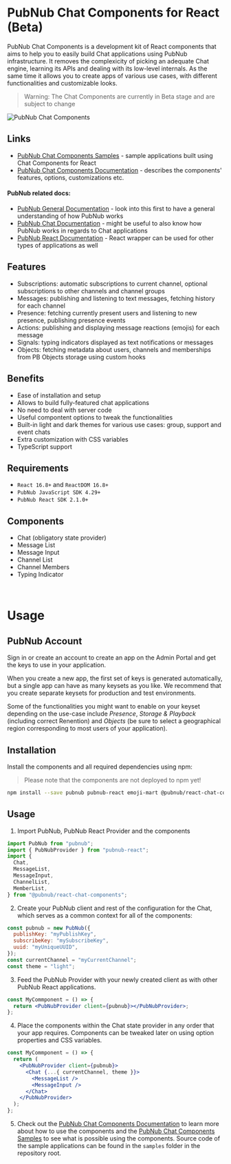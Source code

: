 # PubNub Chat Components for React (Beta)

PubNub Chat Components is a development kit of React components that aims to help you to easily build Chat applications using PubNub infrastructure. It removes the complexicity of picking an adequate Chat engine, learning its APIs and dealing with its low-level internals. As the same time it allows you to create apps of various use cases, with different functionalities and customizable looks.

> Warning: The Chat Components are currently in Beta stage and are subject to change

![PubNub Chat Components](https://i.imgur.com/CydXVNT.png)

## Links

- [PubNub Chat Components Samples](https://pubnub.github.io/react-chat-components/samples) - sample
  applications built using Chat Components for React
- [PubNub Chat Components Documentation](https://pubnub.github.io/react-chat-components/docs) - describes
  the components' features, options, customizations etc.

#### PubNub related docs:

- [PubNub General Documentation](https://www.pubnub.com/docs/platform/home) - look into this first to
  have a general understanding of how PubNub works
- [PubNub Chat Documentation](https://www.pubnub.com/docs/chat/overview) - might be useful to also
  know how PubNub works in regards to Chat applications
- [PubNub React Documentation](https://www.pubnub.com/docs/chat/react/setup) - React wrapper can
  be used for other types of applications as well

## Features

- Subscriptions: automatic subscriptions to current channel, optional subscriptions to other channels and channel groups
- Messages: publishing and listening to text messages, fetching history for each channel
- Presence: fetching currently present users and listening to new presence, publishing presence events
- Actions: publishing and displaying message reactions (emojis) for each message
- Signals: typing indicators displayed as text notifications or messages
- Objects: fetching metadata about users, channels and memberships from PB Objects storage using custom hooks

## Benefits

- Ease of installation and setup
- Allows to build fully-featured chat applications
- No need to deal with server code
- Useful compontent options to tweak the functionalities
- Built-in light and dark themes for various use cases: group, support and event chats
- Extra customization with CSS variables
- TypeScript support

## Requirements

- `React 16.8+` and `ReactDOM 16.8+`
- `PubNub JavaScript SDK 4.29+`
- `PubNub React SDK 2.1.0+`

## Components

- Chat (obligatory state provider)
- Message List
- Message Input
- Channel List
- Channel Members
- Typing Indicator

<br />

# Usage

## PubNub Account

Sign in or create an account to create an app on the Admin Portal and get the keys to use in your
application.

When you create a new app, the first set of keys is generated automatically, but a single app can
have as many keysets as you like. We recommend that you create separate keysets for production and
test environments.

Some of the functionalities you might want to enable on your keyset depending on the use-case
include _Presence_, _Storage & Playback_ (including correct Renention) and _Objects_ (be sure to
select a geographical region corresponding to most users of your application).

## Installation

Install the components and all required dependencies using npm:

> Please note that the components are not deployed to npm yet!

```bash
npm install --save pubnub pubnub-react emoji-mart @pubnub/react-chat-components
```

## Usage

1. Import PubNub, PubNub React Provider and the components

```js
import PubNub from "pubnub";
import { PubNubProvider } from "pubnub-react";
import {
  Chat,
  MessageList,
  MessageInput,
  ChannelList,
  MemberList,
} from "@pubnub/react-chat-components";
```

2. Create your PubNub client and rest of the configuration for the Chat, which serves as a
   common context for all of the components:

```jsx
const pubnub = new PubNub({
  publishKey: "myPublishKey",
  subscribeKey: "mySubscribeKey",
  uuid: "myUniqueUUID",
});
const currentChannel = "myCurrentChannel";
const theme = "light";
```

3. Feed the PubNub Provider with your newly created client as with other PubNub React applications.

```jsx
const MyCommponent = () => {
  return <PubNubProvider client={pubnub}></PubNubProvider>;
};
```

4. Place the components within the Chat state provider in any order that your app requires. Components
   can be tweaked later on using option properties and CSS variables.

```jsx
const MyCommponent = () => {
  return (
    <PubNubProvider client={pubnub}>
      <Chat {...{ currentChannel, theme }}>
        <MessageList />
        <MessageInput />
      </Chat>
    </PubNubProvider>
  );
};
```

5. Check out the [PubNub Chat Components Documentation](https://pubnub.github.io/react-chat-components/docs)
   to learn more about how to use the components and the [PubNub Chat Components Samples](https://pubnub.github.io/react-chat-components/samples) to see what is possible using the components. Source code of the sample applications can be found in the `samples` folder in the repository root.
